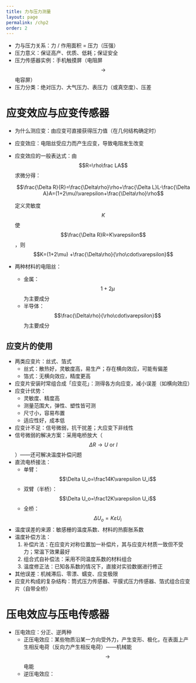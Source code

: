 ```yaml
---
title: 力与压力测量
layout: page
permalink: /chp2
order: 2
---
```


- 力与压力关系：力 / 作用面积 = 压力（压强）
- 压力意义：保证高产、优质、低耗；保证安全
- 压力传感器实例：手机触摸屏（电阻屏 $$\to$$ 电容屏）
- 压力分类：绝对压力、大气压力、表压力（或真空度）、压差

# 应变效应与应变传感器

- 为什么测应变：由应变可直接获得压力值（在几何结构确定时）
- 应变效应：电阻丝受应力而产生应变，导致电阻发生改变
- 应变效应的一般表达式：由 $$R=\rho\frac LA$$ 求微分得：

  $$\frac{\Delta R}{R}=\frac{\Delta\rho}\rho+\frac{\Delta L}L-\frac{\Delta A}A=(1+2\mu)\varepsilon+\frac{\Delta\rho}\rho$$

  定义灵敏度 $$K$$ 使 $$\frac{\Delta R}R=K\varepsilon$$，则 $$K=(1+2\mu) +\frac{\Delta\rho}{\rho\cdot\varepsilon}$$
- 两种材料的电阻丝：
    - 金属：$$1+2\mu$$ 为主要成分
    - 半导体：$$\frac{\Delta\rho}{\rho\cdot\varepsilon}$$ 为主要成分

## 应变片的使用

- 两类应变片：丝式、箔式
    - 丝式：散热好，灵敏度高，易生产；存在横向效应，可能有偏差
    - 箔式：无横向效应，精度更高
- 应变片安装时常组合成「应变花」：测得各方向应变，减小误差（如横向效应）
- 应变计优势：
    - 灵敏度、精度高
    - 测量范围大，弹性、塑性皆可测
    - 尺寸小，容易布置
    - 适应性好，成本低
- 应变计不足：信号微弱，抗干扰差；大应变下非线性
- 信号微弱的解决方案：采用电桥放大（$$\Delta R\to U\text{ or }I$$）——还可解决温度补偿问题
- 直流电桥接法：
    - 单臂：$$\Delta U_o=\frac14K\varepsilon U_i$$
    - 双臂（半桥）：$$\Delta U_o=\frac12K\varepsilon U_i$$
    - 全桥：$$\Delta U_o=K\varepsilon U_i$$
- 温度误差的来源：敏感栅的温度系数、材料的热膨胀系数
- 温度补偿方法：
    1. 补偿片法：在应变片对称位置加一补偿片，其与应变片材质一致但不受力；常温下效果最好
    2. 组合式自补偿法：采用不同温度系数的材料组合
    3. 温度修正法：已知各系数的情况下，直接对实验数据进行修正
- 其他误差：机械滞后、零漂、蠕变、应变极限
- 应变片构成的复杂结构：筒式压力传感器、平膜式压力传感器、箔式组合应变片（自带全桥）

# 压电效应与压电传感器

- 压电效应：分正、逆两种
    - 正压电效应：某些物质沿某一方向受外力，产生变形、极化，在表面上产生相反电荷（反向力产生相反电荷）——机械能 $$\to$$ 电能
    - 逆压电效应：